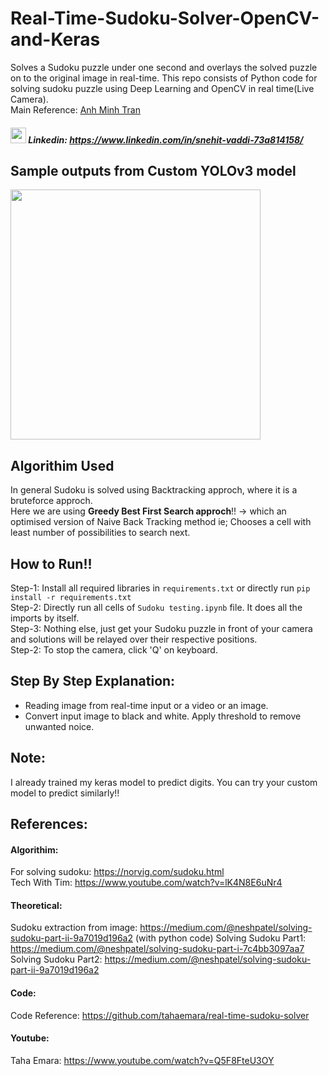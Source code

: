 # Real-Time-Sudoku-Solver-OpenCV-and-Keras
Solves a Sudoku puzzle under one second and overlays the solved puzzle on to the original image in real-time. 
This repo consists of Python code for solving sudoku puzzle using Deep Learning and OpenCV in real time(Live Camera).<br>
Main Reference: [Anh Minh Tran](https://www.youtube.com/watch?v=uUtw6Syic6A&list=LLwC_qd6q9vEqDaxU3KdSgPw&index=2&t=236s)

##### <div><img src="https://uxwing.com/wp-content/themes/uxwing/download/10-brands-and-social-media/linkedin-color.png" width="25" height="25"> Linkedin: https://www.linkedin.com/in/snehit-vaddi-73a814158/</div>
## Sample outputs from Custom YOLOv3 model
<img src="https://github.com/snehitvaddi/Real-Time-Sudoku-Solver-OpenCV-and-Keras/blob/master/output/output-gif.gif" width="400">

## Algorithim Used
In general Sudoku is solved using Backtracking approch, where it is a bruteforce approch.<br>
Here we are using **Greedy Best First Search approch**!! -> which an optimised version of Naive Back Tracking method ie; Chooses a cell with least number of possibilities to search next.

## How to Run!!
Step-1: Install all required libraries in `requirements.txt` or directly run `pip install -r requirements.txt`<br>
Step-2: Directly run all cells of `Sudoku testing.ipynb` file. It does all the imports by itself.<br>
Step-3: Nothing else, just get your Sudoku puzzle in front of your camera and solutions will be relayed over their respective positions.<br>
Step-2: To stop the camera, click 'Q' on keyboard.
#####
## Step By Step Explanation:
* Reading image from real-time input or a video or an image.
* Convert input image to black and white. Apply threshold to remove unwanted noice.
## Note:
I already trained my keras model to predict digits. You can try your custom model to predict similarly!!

## References:
#### Algorithim:
For solving sudoku: https://norvig.com/sudoku.html<br>
Tech With Tim: https://www.youtube.com/watch?v=lK4N8E6uNr4
#### Theoretical:
Sudoku extraction from image: https://medium.com/@neshpatel/solving-sudoku-part-ii-9a7019d196a2 (with python code)
Solving Sudoku Part1: https://medium.com/@neshpatel/solving-sudoku-part-i-7c4bb3097aa7
Solving Sudoku Part2: https://medium.com/@neshpatel/solving-sudoku-part-ii-9a7019d196a2
#### Code:
Code Reference: https://github.com/tahaemara/real-time-sudoku-solver
#### Youtube:
Taha Emara: https://www.youtube.com/watch?v=Q5F8FteU3OY
